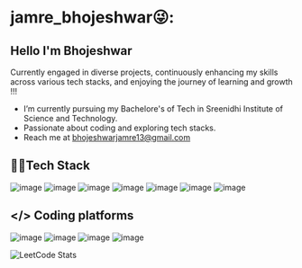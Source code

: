 # jamre_bhojeshwar😜:

  ## Hello I'm Bhojeshwar
  
Currently engaged in diverse projects, continuously enhancing my skills across various tech stacks, and enjoying the journey of learning and growth !!!

- I’m currently pursuing my Bachelore's of Tech in Sreenidhi Institute of Science and Technology.
- Passionate about coding and exploring tech stacks.
- Reach me at bhojeshwarjamre13@gmail.com

## 👨‍💻Tech Stack
![image](https://github.com/bjamre13/bjamre13/assets/121349445/b6e12ac0-0dfd-41ce-b0ec-827f72817173) ![image](https://github.com/bjamre13/bjamre13/assets/121349445/52bf058f-aaa6-47a6-8342-125121428a83) ![image](https://github.com/bjamre13/bjamre13/assets/121349445/565f75e1-755e-429d-a9c7-c6ed9076568b) ![image](https://github.com/bjamre13/bjamre13/assets/121349445/d95778dd-c5a7-4c56-ba90-a123f47ad896) ![image](https://github.com/bjamre13/bjamre13/assets/121349445/848f1aad-59e3-4437-81a5-699bcff64a97) ![image](https://github.com/bjamre13/bjamre13/assets/121349445/e4d8cddc-ae8a-4893-8c69-38f659627541) ![image](https://github.com/bjamre13/bjamre13/assets/121349445/67f2ed76-2db6-4d94-9bcc-a666154ba251)
## </> Coding platforms
![image](https://github.com/bjamre13/bjamre13/assets/121349445/cad0688c-7207-4952-84ca-e5f8af6e221e/https://leetcode.com/u/bjamre13/)
![image](https://github.com/bjamre13/bjamre13/assets/121349445/8ad81926-9e90-4413-a2c9-794fc7cc10b0)
![image](https://github.com/bjamre13/bjamre13/assets/121349445/7a28cc8f-74a3-4414-bccc-b040875f9b29)
![image](https://github.com/bjamre13/bjamre13/assets/121349445/c5128f45-5805-459c-a50b-e5dd9c16d26e)

![LeetCode Stats](https://leetcard.jacoblin.cool/bjamre13?theme=dark&font=Cormorant%20Upright&ext=heatmap)
